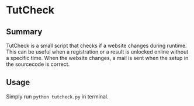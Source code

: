 TutCheck
========

## Summary

TutCheck is a small script that checks if a website changes during runtime. This can be useful when a registration or a result is unlocked online without a specific time. When the website changes, a mail is sent when the setup in the sourcecode is correct.

## Usage

Simply run `python tutcheck.py` in terminal.